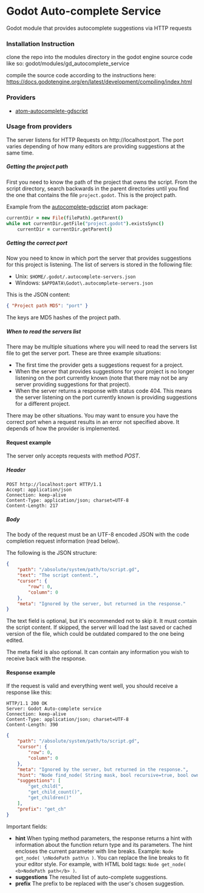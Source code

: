 
# Godot Auto-complete Service
 Godot module that provides autocomplete suggestions via HTTP requests
### Installation Instruction
clone the repo into the modules directory in the godot engine source code like so:
godot/modules/gd_autocomplete_service

compile the source code according to the instructions here:
https://docs.godotengine.org/en/latest/development/compiling/index.html

### Providers

- [atom-autocomplete-gdscript](https://github.com/neikeq/atom-autocomplete-gdscript)

### Usage from providers

The server listens for HTTP Requests on http://localhost:port. The port varies depending of how many editors are providing suggestions at the same time.

##### Getting the project path

First you need to know the path of the project that owns the script. From the script directory, search backwards in the parent directories until you find the one that contains the file `project.godot`. This is the project path.

Example from the [autocomplete-gdscript](https://github.com/neikeq/atom-autocomplete-gdscript/blob/master/lib/provider.coffee#L58-L60) atom package:

``` CoffeeScript
currentDir = new File(filePath).getParent()
while not currentDir.getFile("project.godot").existsSync()
    currentDir = currentDir.getParent()
```

##### Getting the correct port

Now you need to know in which port the server that provides suggestions for this project is listening. The list of servers is stored in the following file:

- Unix: `$HOME/.godot/.autocomplete-servers.json`
- Windows: `$APPDATA\Godot\.autocomplete-servers.json`

This is the JSON content:

``` json
{ "Project path MD5": "port" }
```

The keys are MD5 hashes of the project path.

##### When to read the servers list

There may be multiple situations where you will need to read the servers list file to get the server port. These are three example situations:

- The first time the provider gets a suggestions request for a project.
- When the server that provides suggestions for your project is no longer listening on the port currently known (note that there may not be any server providing suggestions for that project).
- When the server returns a response with status code 404. This means the server listening on the port currently known is providing suggestions for a different project.

There may be other situations. You may want to ensure you have the correct port when a request results in an error not specified above. It depends of how the provider is implemented.

#### Request example

The server only accepts requests with method _POST_.

##### Header

```
POST http://localhost:port HTTP/1.1
Accept: application/json
Connection: keep-alive
Content-Type: application/json; charset=UTF-8
Content-Length: 217
```

##### Body

The body of the request must be an UTF-8 encoded JSON with the code completion request information (read below).

The following is the JSON structure:

``` json
{
    "path": "/absolute/system/path/to/script.gd",
    "text": "The script content.",
    "cursor": {
        "row": 0,
        "column": 0
    },
    "meta": "Ignored by the server, but returned in the response."
}
```

The text field is optional, but it's recommended not to skip it. It must contain the script content. If skipped, the server will load the last saved or cached version of the file, which could be outdated compared to the one being edited.

The meta field is also optional. It can contain any information you wish to receive back with the response.

#### Response example

If the request is valid and everything went well, you should receive a response like this:

```
HTTP/1.1 200 OK
Server: Godot Auto-complete service
Connection: keep-alive
Content-Type: application/json; charset=UTF-8
Content-Length: 390
```

``` json
{
    "path": "/absolute/system/path/to/script.gd",
    "cursor": {
        "row": 0,
        "column": 0
    },
    "meta": "Ignored by the server, but returned in the response.",
    "hint": "Node find_node( String mask, bool recursive=true, bool owned=true )",
    "suggestions": [
        "get_child(",
        "get_child_count()",
        "get_children()"
    ],
    "prefix": "get_ch"
}
```

Important fields:

- **hint** When typing method parameters, the response returns a hint with information about the function return type and its parameters. The hint encloses the current parameter with line breaks. Example: `Node get_node( \nNodePath path\n )`. You can replace the line breaks to fit your editor style. For example, with HTML bold tags: `Node get_node( <b>NodePath path</b> )`.
- **suggestions** The resulted list of auto-complete suggestions.
- **prefix** The prefix to be replaced with the user's chosen suggestion.
